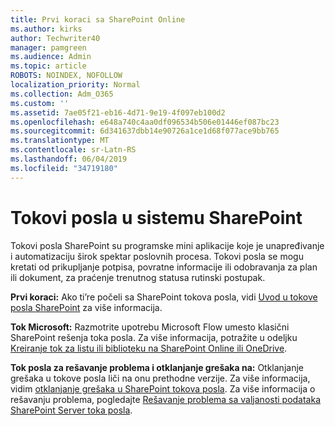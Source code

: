 ```yaml
---
title: Prvi koraci sa SharePoint Online
ms.author: kirks
author: Techwriter40
manager: pamgreen
ms.audience: Admin
ms.topic: article
ROBOTS: NOINDEX, NOFOLLOW
localization_priority: Normal
ms.collection: Adm_O365
ms.custom: ''
ms.assetid: 7ae05f21-eb16-4d71-9e19-4f097eb100d2
ms.openlocfilehash: e648a740c4aa0df096534b506e01446ef087bc23
ms.sourcegitcommit: 6d341637dbb14e90726a1ce1d68f077ace9bb765
ms.translationtype: MT
ms.contentlocale: sr-Latn-RS
ms.lasthandoff: 06/04/2019
ms.locfileid: "34719180"
---
```

# <a name="workflows-in-sharepoint"></a>Tokovi posla u sistemu SharePoint

<p>Tokovi posla SharePoint su programske mini aplikacije koje je unapređivanje i automatizaciju širok spektar poslovnih procesa. Tokovi posla se mogu kretati od prikupljanje potpisa, povratne informacije ili odobravanja za plan ili dokument, za praćenje trenutnog statusa rutinski postupak.</p> <p><strong>Prvi koraci:</strong> Ako ti&rsquo;re počeli sa SharePoint tokova posla, vidi <a href="https://support.office.com/en-us/article/introduction-to-sharepoint-workflow-07982276-54e8-4e17-8699-5056eff4d9e3">Uvod u tokove posla SharePoint</a> za više informacija.</p> <p><strong>Tok Microsoft:</strong> Razmotrite upotrebu Microsoft Flow umesto klasični SharePoint rešenja toka posla. Za više informacija, potražite u odeljku <a href="https://support.office.com/en-us/article/create-a-flow-for-a-list-or-library-in-sharepoint-online-or-onedrive-for-business-a9c3e03b-0654-46af-a254-20252e580d01">Kreiranje tok za listu ili biblioteku na SharePoint Online ili OneDrive</a>.</p> <p><strong>Tok posla za rešavanje problema i otklanjanje grešaka na:</strong> Otklanjanje grešaka u tokove posla liči na onu prethodne verzije. Za više informacija, vidim <a href="https://docs.microsoft.com/en-us/sharepoint/dev/general-development/debugging-sharepoint-server-workflows">otklanjanje grešaka u SharePoint tokova posla</a>. Za više informacija o rešavanju problema, pogledajte <a title="valjanosti za rešavanje problema sa SharePoint Server toka posla" href="https://docs.microsoft.com/en-us/sharepoint/dev/general-development/troubleshooting-sharepoint-server-workflow-validation-errors-in-visio">Rešavanje problema sa valjanosti podataka SharePoint Server toka posla</a>.&nbsp;</p>


